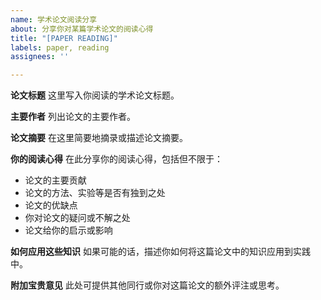 ```yaml
---
name: 学术论文阅读分享
about: 分享你对某篇学术论文的阅读心得
title: "[PAPER READING]"
labels: paper, reading
assignees: ''

---
```


**论文标题**
这里写入你阅读的学术论文标题。

**主要作者**
列出论文的主要作者。

**论文摘要**
在这里简要地摘录或描述论文摘要。

**你的阅读心得**
在此分享你的阅读心得，包括但不限于：
- 论文的主要贡献
- 论文的方法、实验等是否有独到之处
- 论文的优缺点
- 你对论文的疑问或不解之处
- 论文给你的启示或影响

**如何应用这些知识**
如果可能的话，描述你如何将这篇论文中的知识应用到实践中。

**附加宝贵意见**
此处可提供其他同行或你对这篇论文的额外评注或思考。
